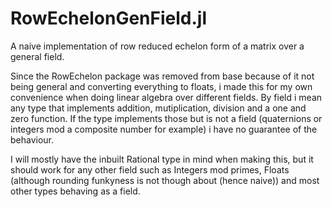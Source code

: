 # RowEchelonGenField.jl
A naive implementation of row reduced echelon form of a matrix over a general field.

Since the RowEchelon package was removed from base because of it not being general and converting
everything to floats, i made this for my own convenience when doing linear algebra over different fields.
By field i mean any type that implements addition, mutiplication, division and a one and zero function.
If the type implements those but is not a field (quaternions or integers mod a composite number for example)
i have no guarantee of the behaviour.

I will mostly have the inbuilt Rational type in mind when making this, but it should work for any other field
such as Integers mod primes, Floats (although rounding funkyness is not though about (hence naive)) and most
other types behaving as a field.
